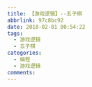 ```yaml
---
title: 【游戏逻辑】--五子棋
abbrlink: 97c8bc92
date: 2018-02-01 00:54:22
tags: 
  - 游戏逻辑
  - 五子棋
categories:
  - 编程
  - 游戏逻辑
comments:
---
```

